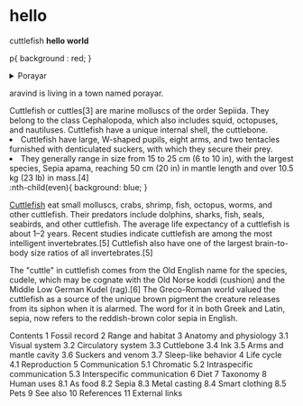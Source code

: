 # hello
cuttlefish
<strong>  hello world</strong>

  p{
  background : red;
  }
<details>
  <summary> Porayar</summary>
  <p> It is situated in Tamilnadu, Nagapattinam district, Tharangambadi taluka. It is a seaside town. this town has good infrastructure.</p>
</details>

<p>aravind is living in a town named porayar.</p>
Cuttlefish or cuttles[3] are marine molluscs of the order Sepiida. They belong to the class Cephalopoda, which also includes squid, octopuses, and nautiluses. Cuttlefish have a unique internal shell, the cuttlebone.
<body>
  <li>Cuttlefish have large, W-shaped pupils, eight arms, and two tentacles furnished with denticulated suckers, with which they secure their prey. </li>
  <li>They generally range in size from 15 to 25 cm (6 to 10 in), with the largest species, Sepia apama, reaching 50 cm (20 in) in mantle length and over 10.5 kg (23 lb) in mass.[4]</li> </body>
  :nth-child(even){
  background:  blue;
  }

<a href="cuttli.html">Cuttlefish</a> eat small molluscs, crabs, shrimp, fish, octopus, worms, and other cuttlefish. Their predators include dolphins, sharks, fish, seals, seabirds, and other cuttlefish. The average life expectancy of a cuttlefish is about 1–2 years. Recent studies indicate cuttlefish are among the most intelligent invertebrates.[5] Cuttlefish also have one of the largest brain-to-body size ratios of all invertebrates.[5]

The "cuttle" in cuttlefish comes from the Old English name for the species, cudele, which may be cognate with the Old Norse koddi (cushion) and the Middle Low German Kudel (rag).[6] The Greco-Roman world valued the cuttlefish as a source of the unique brown pigment the creature releases from its siphon when it is alarmed. The word for it in both Greek and Latin, sepia, now refers to the reddish-brown color sepia in English.


Contents
1	Fossil record
2	Range and habitat
3	Anatomy and physiology
3.1	Visual system
3.2	Circulatory system
3.3	Cuttlebone
3.4	Ink
3.5	Arms and mantle cavity
3.6	Suckers and venom
3.7	Sleep-like behavior
4	Life cycle
4.1	Reproduction
5	Communication
5.1	Chromatic
5.2	Intraspecific communication
5.3	Interspecific communication
6	Diet
7	Taxonomy
8	Human uses
8.1	As food
8.2	Sepia
8.3	Metal casting
8.4	Smart clothing
8.5	Pets
9	See also
10	References
11	External links
